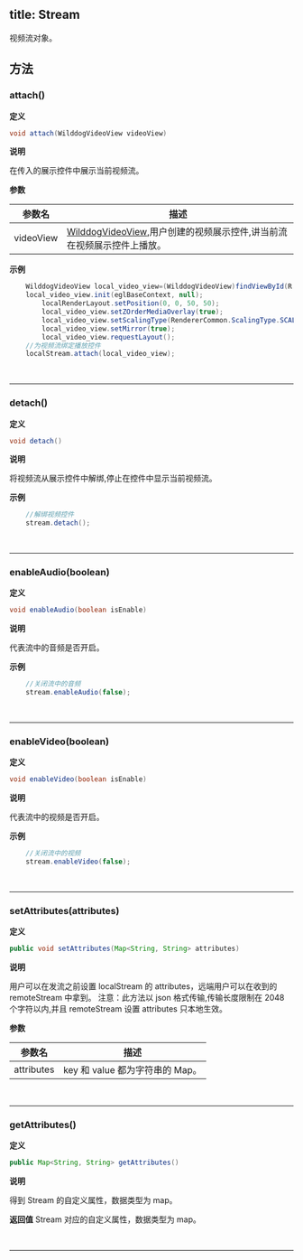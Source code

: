 title: Stream
---

视频流对象。



## 方法

### attach()

**定义**   

```java
void attach(WilddogVideoView videoView)
```

**说明**

在传入的展示控件中展示当前视频流。

**参数**

| 参数名 | 描述 |
|---|---|
|videoView|[WilddogVideoView](/conversation/Android/api/wilddog-video-view.html),用户创建的视频展示控件,讲当前流在视频展示控件上播放。|


**示例**

```java
	WilddogVideoView local_video_view=(WilddogVideoView)findViewById(R.id.local_video_view);
	local_video_view.init(eglBaseContext, null);
        localRenderLayout.setPosition(0, 0, 50, 50);
        local_video_view.setZOrderMediaOverlay(true);
        local_video_view.setScalingType(RendererCommon.ScalingType.SCALE_ASPECT_FIT);
        local_video_view.setMirror(true);
        local_video_view.requestLayout();
	//为视频流绑定播放控件
	localStream.attach(local_video_view);
```

</br>

---

### detach()

**定义**

```java
void detach()
```

**说明**

将视频流从展示控件中解绑,停止在控件中显示当前视频流。

**示例**

```java
	//解绑视频控件
	stream.detach();
```
</br>

---
### enableAudio(boolean)

**定义**

```java
void enableAudio(boolean isEnable)
```

**说明**

代表流中的音频是否开启。

**示例**

```java
	//关闭流中的音频
	stream.enableAudio(false);
```
</br>

---
### enableVideo(boolean)

**定义**

```java
void enableVideo(boolean isEnable)
```

**说明**

代表流中的视频是否开启。

**示例**

```java
	//关闭流中的视频
	stream.enableVideo(false);
```
</br>

---


### setAttributes(attributes)

**定义**
   
```java
public void setAttributes(Map<String, String> attributes)
```
**说明**

用户可以在发流之前设置 localStream 的 attributes，远端用户可以在收到的 remoteStream 中拿到。
注意：此方法以 json 格式传输,传输长度限制在 2048 个字符以内,并且 remoteStream 设置 attributes 只本地生效。

**参数**

| 参数名 | 描述 |
|---|---|
| attributes | key 和 value 都为字符串的 Map。|

</br>

---

### getAttributes()

**定义**
   
```java
public Map<String, String> getAttributes()
```
**说明**

得到 Stream 的自定义属性，数据类型为 map。

**返回值**
Stream 对应的自定义属性，数据类型为 map。

</br>

---

